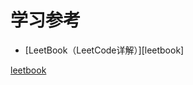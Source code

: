 # 学习参考

* [LeetBook（LeetCode详解）][leetbook]

[leetbook](https://www.gitbook.com/book/hk029/leetbook/details)